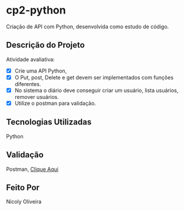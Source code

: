 # cp2-python

Criação de API com Python, desenvolvida como estudo de código. 

## Descrição do Projeto 
Atividade avaliativa: 
- [x] Crie uma API Python,
- [x] O Put, post, Delete e get devem ser implementados com funções diferentes.
- [x] No sistema o diário deve conseguir criar um usuário, lista usuários, remover usuários.
- [x] Utilize o postman para validação.
      
## Tecnologias Utilizadas
Python  

## Validação
Postman, [Clique Aqui](https://www.postman.com/)

## Feito Por 
Nicoly Oliveira
